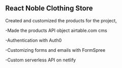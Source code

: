 ## React Noble Clothing Store

Created and customized the products for the project,

-Made the products API object airtable.com cms 

-Authentication with Auth0

-Customizing forms and emails with FormSpree

-Custom serverless API on netlify
